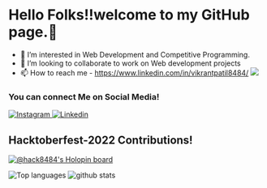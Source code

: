 # Hello Folks!!welcome to my GitHub page.👋 
- 👀 I’m interested in Web Development and Competitive Programming.
- 💞️ I’m looking to collaborate to work on Web development projects
- 📫 How to reach me - https://www.linkedin.com/in/vikrantpatil8484/
![](https://komarev.com/ghpvc/?username=VikrantPatil8484&color=green)


### You can connect Me on Social Media!
</p>

<a href="https://www.instagram.com/vicky__patil.___/">
  <img
    alt="Instagram"
    src="https://img.shields.io/badge/Instagram-E4405F?logo=instagram&logoColor=white&style=for-the-badge"
  />
</a>
<a href="https://www.linkedin.com/in/vikrantpatil8484/">
  <img
    alt="Linkedin"
    src="https://img.shields.io/badge/linkedin-0077B5?logo=linkedin&logoColor=white&style=for-the-badge"
  />
</a>


## Hacktoberfest-2022 Contributions!
[![@hack8484's Holopin board](https://holopin.me/hack8484)](https://holopin.io/@hack8484)

<!---
VikrantPatil8484/VikrantPatil8484 is a ✨ special ✨ repository because its `README.md` (this file) appears on your GitHub profile.
You can click the Preview link to take a look at your changes.
--->

 ![Top languages](https://github-readme-stats.vercel.app/api/top-langs/?username=VikrantPatil8484) ![github stats](https://github-readme-stats.vercel.app/api?username=VikrantPatil8484)
